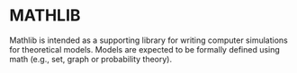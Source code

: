 # MATHLIB

Mathlib is intended as a supporting library for writing computer simulations for theoretical models. Models are expected to be formally defined using math (e.g., set, graph or probability theory).

